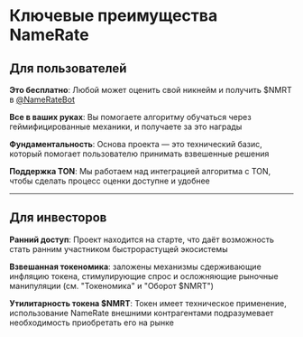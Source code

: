 # **Ключевые преимущества NameRate**

## **Для пользователей**

**Это бесплатно**: Любой может оценить свой никнейм и получить $NMRT в [@NameRateBot](https://t.me/NameRateBot/namerate)

**Все в ваших руках**: Вы помогаете алгоритму обучаться через геймифицированные механики, и получаете за это награды

**Фундаментальность**: Основа проекта — это  технический базис, который помогает пользователю принимать взвешенные решения

**Поддержка TON**: Мы работаем над интеграцией алгоритма с TON, чтобы сделать процесс оценки доступне и удобнее

------

## **Для инвесторов**

**Ранний доступ**: Проект находится на старте, что даёт возможность стать ранним участником быстрорастущей экосистемы

**Взвешанная токеномика**: заложены механизмы сдерживающие инфляцию токена, стимулирующие спрос и осложняющие рыночные манипуляции (см. "Токеномика" и "Оборот $NMRT")

**Утилитарность токена $NMRT**: Токен имеет техническое применение, использование NameRate внешними контрагентами подразумевает необходимость приобретать его на рынке